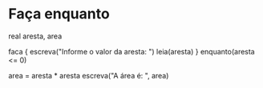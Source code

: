 # Faça enquanto
real aresta, area

faca
{
  escreva("Informe o valor da aresta: ")
  leia(aresta)
} enquanto(aresta <= 0)

area = aresta * aresta
escreva("A área é: ", area)
